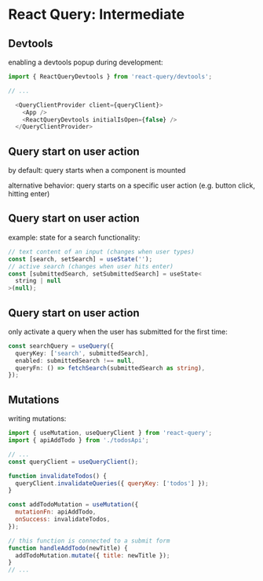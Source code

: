 # React Query: Intermediate

## Devtools

enabling a devtools popup during development:

<!-- prettier-ignore -->
```js
import { ReactQueryDevtools } from 'react-query/devtools';

// ...

  <QueryClientProvider client={queryClient}>
    <App />
    <ReactQueryDevtools initialIsOpen={false} />
  </QueryClientProvider>
```

## Query start on user action

by default: query starts when a component is mounted

alternative behavior: query starts on a specific user action (e.g. button click, hitting enter)

## Query start on user action

example: state for a search functionality:

```ts
// text content of an input (changes when user types)
const [search, setSearch] = useState('');
// active search (changes when user hits enter)
const [submittedSearch, setSubmittedSearch] = useState<
  string | null
>(null);
```

## Query start on user action

only activate a query when the user has submitted for the first time:

```ts
const searchQuery = useQuery({
  queryKey: ['search', submittedSearch],
  enabled: submittedSearch !== null,
  queryFn: () => fetchSearch(submittedSearch as string),
});
```

## Mutations

writing mutations:

```js
import { useMutation, useQueryClient } from 'react-query';
import { apiAddTodo } from './todosApi';
```

```js
// ...
const queryClient = useQueryClient();

function invalidateTodos() {
  queryClient.invalidateQueries({ queryKey: ['todos'] });
}

const addTodoMutation = useMutation({
  mutationFn: apiAddTodo,
  onSuccess: invalidateTodos,
});

// this function is connected to a submit form
function handleAddTodo(newTitle) {
  addTodoMutation.mutate({ title: newTitle });
}
// ...
```
